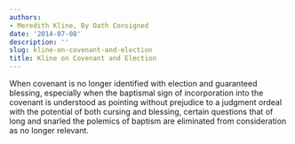 ```yaml
---
authors:
- Meredith Kline, By Oath Consigned
date: '2014-07-08'
description: ''
slug: kline-on-covenant-and-election
title: Kline on Covenant and Election
---
```

When covenant is no longer identified with election and guaranteed blessing, especially when the baptismal sign of incorporation into the covenant is understood as pointing without prejudice to a judgment ordeal with the potential of both cursing and blessing, certain questions that of long and snarled the polemics of baptism are eliminated from consideration as no longer relevant.



